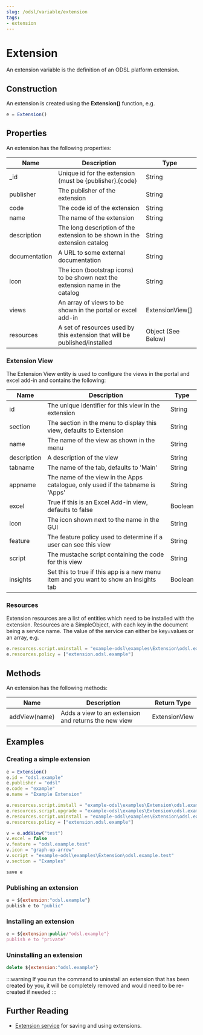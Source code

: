 ```yaml
---
slug: /odsl/variable/extension
tags:
- extension
---
```

# Extension

An extension variable is the definition of an ODSL platform extension.

## Construction
An extension is created using the **Extension()** function, e.g.

```js
e = Extension()
```

## Properties
An extension has the following properties:

|**Name**|**Description**|**Type**|
|-|-|-|
|_id|Unique id for the extension (must be {publisher}.{code}|String|
|publisher|The publisher of the extension|String|
|code|The code id of the extension|String|
|name|The name of the extension|String|
|description|The long description of the extension to be shown in the extension catalog|String|
|documentation|A URL to some external documentation|String|
|icon|The icon (bootstrap icons) to be shown next the extension name in the catalog|String|
|views|An array of views to be shown in the portal or excel add-in|ExtensionView[]|
|resources|A set of resources used by this extension that will be published/installed|Object (See Below)|

### Extension View

The Extension View entity is used to configure the views in the portal and excel add-in and contains the following:

|**Name**|**Description**|**Type**|
|-|-|-|
|id|The unique identifier for this view in the extension|String|
|section|The section in the menu to display this view, defaults to Extension|String|
|name|The name of the view as shown in the menu|String|
|description|A description of the view|String|
|tabname|The name of the tab, defaults to 'Main'|String|
|appname|The name of the view in the Apps catalogue, only used if the tabname is 'Apps'|String|
|excel|True if this is an Excel Add-in view, defaults to false|Boolean|
|icon|The icon shown next to the name in the GUI|String|
|feature|The feature policy used to determine if a user can see this view|String|
|script|The mustache script containing the code for this view|String|
|insights|Set this to true if this app is a new menu item and you want to show an Insights tab|Boolean|

### Resources

Extension resources are a list of entities which need to be installed with the extension.
Resources are a SimpleObject, with each key in the document being a service name.
The value of the service can either be key=values or an array, e.g.

```js
e.resources.script.uninstall = "example-odsl\examples\Extension\odsl.example.uninstall"
e.resources.policy = ["extension.odsl.example"]
```

## Methods
An extension has the following methods:

|**Name**|**Description**|**Return Type**|
|-|-|-|
|addView(name)|Adds a view to an extension and returns the new view|ExtensionView|

## Examples

### Creating a simple extension

```js
e = Extension()
e.id = "odsl.example"
e.publisher = "odsl"
e.code = "example"
e.name = "Example Extension"

e.resources.script.install = "example-odsl\examples\Extension\odsl.example.install"
e.resources.script.upgrade = "example-odsl\examples\Extension\odsl.example.upgrade"
e.resources.script.uninstall = "example-odsl\examples\Extension\odsl.example.uninstall"
e.resources.policy = ["extension.odsl.example"]

v = e.addView("test")
v.excel = false
v.feature = "odsl.example.test"
v.icon = "graph-up-arrow"
v.script = "example-odsl\examples\Extension\odsl.example.test"
v.section = "Examples"

save e
```

### Publishing an extension

```js
e = ${extension:"odsl.example"}
publish e to "public"
```


### Installing an extension

```js
e = ${extension:public/"odsl.example"}
publish e to "private"
```

### Uninstalling an extension

```js
delete ${extension:"odsl.example"}
```

:::warning
If you run the command to uninstall an extension that has been created by you, it will be completely removed and would need to be re-created if needed
:::

## Further Reading
* [Extension service](/docs/odsl/service/extension) for saving and using extensions.